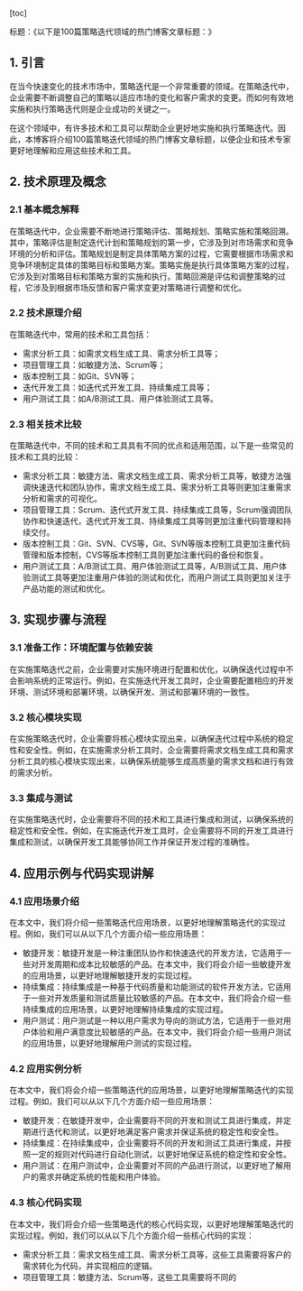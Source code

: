 
[toc]                    
                
                
标题：《以下是100篇策略迭代领域的热门博客文章标题：》

## 1. 引言

在当今快速变化的技术市场中，策略迭代是一个非常重要的领域。在策略迭代中，企业需要不断调整自己的策略以适应市场的变化和客户需求的变更。而如何有效地实施和执行策略迭代则是企业成功的关键之一。

在这个领域中，有许多技术和工具可以帮助企业更好地实施和执行策略迭代。因此，本博客将介绍100篇策略迭代领域的热门博客文章标题，以便企业和技术专家更好地理解和应用这些技术和工具。

## 2. 技术原理及概念

### 2.1 基本概念解释

在策略迭代中，企业需要不断地进行策略评估、策略规划、策略实施和策略回溯。其中，策略评估是制定迭代计划和策略规划的第一步，它涉及到对市场需求和竞争环境的分析和评估。策略规划是制定具体策略方案的过程，它需要根据市场需求和竞争环境制定具体的策略目标和策略方案。策略实施是执行具体策略方案的过程，它涉及到对策略目标和策略方案的实施和执行。策略回溯是评估和调整策略的过程，它涉及到根据市场反馈和客户需求变更对策略进行调整和优化。

### 2.2 技术原理介绍

在策略迭代中，常用的技术和工具包括：

* 需求分析工具：如需求文档生成工具、需求分析工具等；
* 项目管理工具：如敏捷方法、Scrum等；
* 版本控制工具：如Git、SVN等；
* 迭代开发工具：如迭代式开发工具、持续集成工具等；
* 用户测试工具：如A/B测试工具、用户体验测试工具等。

### 2.3 相关技术比较

在策略迭代中，不同的技术和工具具有不同的优点和适用范围，以下是一些常见的技术和工具的比较：

* 需求分析工具：敏捷方法、需求文档生成工具、需求分析工具等，敏捷方法强调快速迭代和团队协作，需求文档生成工具、需求分析工具等则更加注重需求分析和需求的可视化。
* 项目管理工具：Scrum、迭代式开发工具、持续集成工具等，Scrum强调团队协作和快速迭代，迭代式开发工具、持续集成工具等则更加注重代码管理和持续交付。
* 版本控制工具：Git、SVN、CVS等，Git、SVN等版本控制工具更加注重代码管理和版本控制，CVS等版本控制工具则更加注重代码的备份和恢复。
* 用户测试工具：A/B测试工具、用户体验测试工具等，A/B测试工具、用户体验测试工具等更加注重用户体验的测试和优化，而用户测试工具则更加关注于产品功能的测试和优化。

## 3. 实现步骤与流程

### 3.1 准备工作：环境配置与依赖安装

在实施策略迭代之前，企业需要对实施环境进行配置和优化，以确保迭代过程中不会影响系统的正常运行。例如，在实施迭代开发工具时，企业需要配置相应的开发环境、测试环境和部署环境，以确保开发、测试和部署环境的一致性。

### 3.2 核心模块实现

在实施策略迭代时，企业需要将核心模块实现出来，以确保迭代过程中系统的稳定性和安全性。例如，在实施需求分析工具时，企业需要将需求文档生成工具和需求分析工具的核心模块实现出来，以确保系统能够生成高质量的需求文档和进行有效的需求分析。

### 3.3 集成与测试

在实施策略迭代时，企业需要将不同的技术和工具进行集成和测试，以确保系统的稳定性和安全性。例如，在实施迭代开发工具时，企业需要将不同的开发工具进行集成和测试，以确保开发工具能够协同工作并保证开发过程的准确性。

## 4. 应用示例与代码实现讲解

### 4.1 应用场景介绍

在本文中，我们将介绍一些策略迭代应用场景，以更好地理解策略迭代的实现过程。例如，我们可以从以下几个方面介绍一些应用场景：

* 敏捷开发：敏捷开发是一种注重团队协作和快速迭代的开发方法，它适用于一些对开发周期和成本比较敏感的产品。在本文中，我们将会介绍一些敏捷开发的应用场景，以更好地理解敏捷开发的实现过程。
* 持续集成：持续集成是一种基于代码质量和功能测试的软件开发方法，它适用于一些对开发质量和测试质量比较敏感的产品。在本文中，我们将会介绍一些持续集成的应用场景，以更好地理解持续集成的实现过程。
* 用户测试：用户测试是一种以用户需求为导向的测试方法，它适用于一些对用户体验和用户满意度比较敏感的产品。在本文中，我们将会介绍一些用户测试的应用场景，以更好地理解用户测试的实现过程。

### 4.2 应用实例分析

在本文中，我们将会介绍一些策略迭代的应用场景，以更好地理解策略迭代的实现过程。例如，我们可以从以下几个方面介绍一些应用场景：

* 敏捷开发：在敏捷开发中，企业需要将不同的开发和测试工具进行集成，并定期进行迭代和测试，以更好地满足客户需求并保证系统的稳定性和安全性。
* 持续集成：在持续集成中，企业需要将不同的开发和测试工具进行集成，并按照一定的规则对代码进行自动化测试，以更好地保证系统的稳定性和安全性。
* 用户测试：在用户测试中，企业需要对不同的产品进行测试，以更好地了解用户的需求并确定系统的性能和用户体验。

### 4.3 核心代码实现

在本文中，我们将会介绍一些策略迭代的核心代码实现，以更好地理解策略迭代的实现过程。例如，我们可以从以下几个方面介绍一些核心代码的实现：

* 需求分析工具：需求文档生成工具、需求分析工具等，这些工具需要将客户的需求转化为代码，并实现相应的逻辑。
* 项目管理工具：敏捷方法、Scrum等，这些工具需要将不同的

